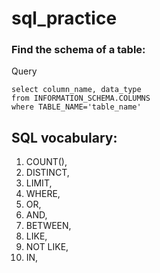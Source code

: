 # sql_practice
### Find the schema of a table:
Query
```
select column_name, data_type
from INFORMATION_SCHEMA.COLUMNS
where TABLE_NAME='table_name'
```

## SQL vocabulary:
1) COUNT(),
2) DISTINCT,
3) LIMIT,
4) WHERE,
5) OR,
6) AND,
7) BETWEEN,
8) LIKE,
9) NOT LIKE,
10) IN,
